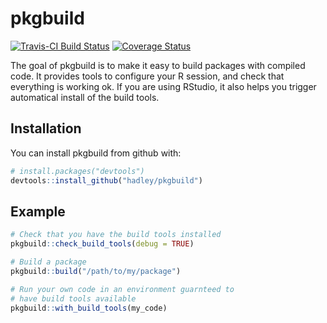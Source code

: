 # pkgbuild

[![Travis-CI Build Status](https://travis-ci.org/r-pkgs/pkgbuild.svg?branch=master)](https://travis-ci.org/r-pkgs/pkgbuild)
[![Coverage Status](https://img.shields.io/codecov/c/github/r-pkgs/pkgbuild/master.svg)](https://codecov.io/github/r-pkgs/pkgbuild?branch=master)

The goal of pkgbuild is to make it easy to build packages with compiled code. It provides tools to configure your R session, and check that everything is working ok. If you are using RStudio, it also helps you trigger automatical install of the build tools.

## Installation

You can install pkgbuild from github with:

``` r
# install.packages("devtools")
devtools::install_github("hadley/pkgbuild")
```

## Example

``` r
# Check that you have the build tools installed
pkgbuild::check_build_tools(debug = TRUE)

# Build a package
pkgbuild::build("/path/to/my/package")

# Run your own code in an environment guarnteed to 
# have build tools available
pkgbuild::with_build_tools(my_code)
```
